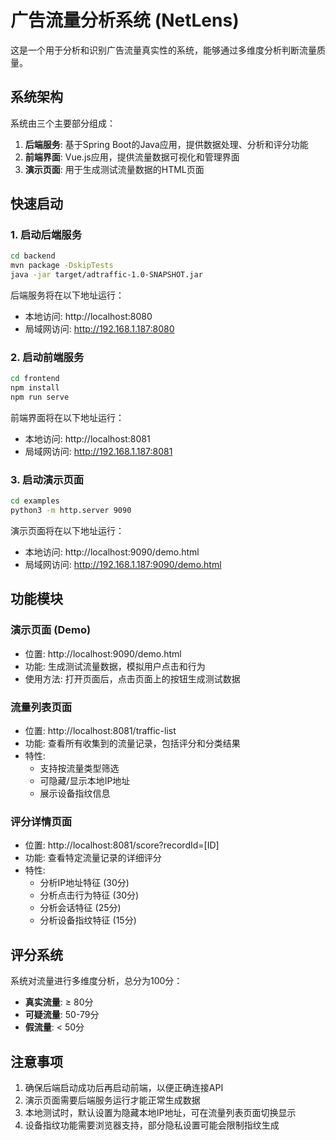 # 广告流量分析系统 (NetLens)

这是一个用于分析和识别广告流量真实性的系统，能够通过多维度分析判断流量质量。

## 系统架构

系统由三个主要部分组成：

1. **后端服务**: 基于Spring Boot的Java应用，提供数据处理、分析和评分功能
2. **前端界面**: Vue.js应用，提供流量数据可视化和管理界面
3. **演示页面**: 用于生成测试流量数据的HTML页面

## 快速启动

### 1. 启动后端服务

```bash
cd backend
mvn package -DskipTests
java -jar target/adtraffic-1.0-SNAPSHOT.jar
```

后端服务将在以下地址运行：
- 本地访问: http://localhost:8080
- 局域网访问: http://192.168.1.187:8080

### 2. 启动前端服务

```bash
cd frontend
npm install
npm run serve
```

前端界面将在以下地址运行：
- 本地访问: http://localhost:8081
- 局域网访问: http://192.168.1.187:8081

### 3. 启动演示页面

```bash
cd examples
python3 -m http.server 9090
```

演示页面将在以下地址运行：
- 本地访问: http://localhost:9090/demo.html
- 局域网访问: http://192.168.1.187:9090/demo.html

## 功能模块

### 演示页面 (Demo)

- 位置: http://localhost:9090/demo.html
- 功能: 生成测试流量数据，模拟用户点击和行为
- 使用方法: 打开页面后，点击页面上的按钮生成测试数据

### 流量列表页面

- 位置: http://localhost:8081/traffic-list
- 功能: 查看所有收集到的流量记录，包括评分和分类结果
- 特性: 
  - 支持按流量类型筛选
  - 可隐藏/显示本地IP地址
  - 展示设备指纹信息

### 评分详情页面

- 位置: http://localhost:8081/score?recordId=[ID]
- 功能: 查看特定流量记录的详细评分
- 特性:
  - 分析IP地址特征 (30分)
  - 分析点击行为特征 (30分)
  - 分析会话特征 (25分)
  - 分析设备指纹特征 (15分)

## 评分系统

系统对流量进行多维度分析，总分为100分：

- **真实流量**: ≥ 80分
- **可疑流量**: 50-79分
- **假流量**: < 50分

## 注意事项

1. 确保后端启动成功后再启动前端，以便正确连接API
2. 演示页面需要后端服务运行才能正常生成数据
3. 本地测试时，默认设置为隐藏本地IP地址，可在流量列表页面切换显示
4. 设备指纹功能需要浏览器支持，部分隐私设置可能会限制指纹生成 